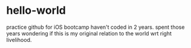 # hello-world
practice github for iOS bootcamp
haven't coded in 2 years. spent those years wondering if this is my original relation to the world wrt right livelihood.
